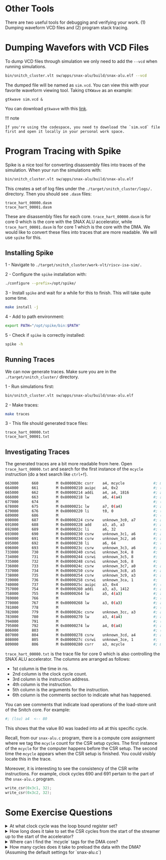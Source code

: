 # Other Tools

There are two useful tools for debugging and verifying your work. (1) Dumping waveform VCD files and (2) program stack tracing.

# Dumping Wavefors with VCD Files

To dump VCD files through simulation we only need to add the `--vcd` when running simulations.

```bash
bin/snitch_cluster.vlt sw/apps/snax-alu/build/snax-alu.elf --vcd
```
The dumped file will be named as `sim.vcd`. You can view this with your favorite waveform viewing tool. Taking `GTKWave` as an example:

```
gtkwave sim.vcd &
```

You can download `gtkwave` with this [link](https://gtkwave.sourceforge.net/).

!!! note

    If you're using the codespace, you need to download the `sim.vcd` file first and open it locally in your personal work space.

# Program Tracing with Spike

Spike is a nice tool for converting disassembly files into traces of the simulation. When your run the simulations with:

```bash
bin/snitch_cluster.vlt sw/apps/snax-alu/build/snax-alu.elf
```
This creates a set of log files under the `./target/snitch_cluster/logs/.` directory. Then you should see `.dasm` files: 

```
trace_hart_00000.dasm
trace_hart_00001.dasm
```

These are disassembly files for each core. `trace_hart_00000.dasm` is for core 0 which is the core with the SNAX ALU accelerator, while `trace_hart_00001.dasm` is for core 1 which is the core with the DMA. We would like to convert these files into traces that are more readable. We will use `spike` for this.

## Installing Spike

1 - Navigate to `./target/snitch_cluster/work-vlt/riscv-isa-sim/.`

2 - Configure the `spike` installation with:

```bash
./configure --prefix=/opt/spike/
```

3 - Install `spike` and wait for a while for this to finish. This will take quite some time.

```bash
make install -j
```

4 - Add to path environment:

```bash
export PATH="/opt/spike/bin:$PATH"
```

5 - Check if `spike` is correctly installed:

```bash
spike -h
```

## Running Traces

We can now generate traces. Make sure you are in the `./target/snitch_cluster/` directory.

1 - Run simulations first:

```bash
bin/snitch_cluster.vlt sw/apps/snax-alu/build/snax-alu.elf
```

2 - Make traces:

```bash
make traces
```

3 - This file should generated trace files:

```
trace_hart_00000.txt
trace_hart_00001.txt
```

## Investigating Traces

The generated traces are a bit more readable from here. Open `trace_hart_00000.txt` and search for the first instance of the `mcycle` instruction (do a text search like `ctrl+f`).

```bash
663000      660        M 0x8000020c csrr    a4, mcycle             #; mcycle = 659, (wrb) a4  <-- 659
664000      661        M 0x80000210 auipc   a4, 0x2                #; (wrb) a4  <-- 0x80002210
665000      662        M 0x80000214 addi    a4, a4, 1816           #; a4  = 0x80002210, (wrb) a4  <-- 0x80002928
666000      663        M 0x80000218 lw      a6, 4(a4)              #; a4  = 0x80002928, a6  <~~ Word[0x8000292c]
677000      674        M                                           #; (lsu) a6  <-- 0
678000      675        M 0x8000021c lw      a7, 0(a4)              #; a4  = 0x80002928, a7  <~~ Word[0x80002928]
679000      676        M 0x80000220 li      t0, 0                  #; (wrb) t0  <-- 0
689000      686        M                                           #; (lsu) a7  <-- 80
690000      687        M 0x80000224 csrw    unknown_3c0, a7        #; a7  = 80
691000      688        M 0x80000228 add     a3, a5, a3             #; a5  = 0x10000a00, a3  = 2560, (wrb) a3  <-- 0x10001400
692000      689        M 0x8000022c li      a6, 32                 #; (wrb) a6  <-- 32
693000      690        M 0x80000230 csrw    unknown_3c1, a6        #; a6  = 32
694000      691        M 0x80000234 csrw    unknown_3c2, a6        #; a6  = 32
695000      692        M 0x80000238 li      a6, 64                 #; (wrb) a6  <-- 64
696000      693        M 0x8000023c csrw    unknown_3c3, a6        #; a6  = 64
733000      730        M 0x80000240 csrwi   unknown_3c4, 8         #; 
734000      731        M 0x80000244 csrwi   unknown_3c5, 8         #; 
735000      732        M 0x80000248 csrwi   unknown_3c6, 8         #; 
736000      733        M 0x8000024c csrw    unknown_3c7, a0        #; a0  = 0x10000000
737000      734        M 0x80000250 csrw    unknown_3c8, a5        #; a5  = 0x10000a00
738000      735        M 0x80000254 csrw    unknown_3c9, a3        #; a3  = 0x10001400
739000      736        M 0x80000258 csrwi   unknown_3ca, 1         #; 
740000      737        M 0x8000025c auipc   a3, 0x4                #; (wrb) a3  <-- 0x8000425c
757000      754        M 0x80000260 addi    a3, a3, 1412           #; a3  = 0x8000425c, (wrb) a3  <-- 0x800047e0
758000      755        M 0x80000264 lw      a5, 4(a3)              #; a3  = 0x800047e0, a5  <~~ Word[0x800047e4]
769000      766        M                                           #; (lsu) a5  <-- 0
770000      767        M 0x80000268 lw      a3, 0(a3)              #; a3  = 0x800047e0, a3  <~~ Word[0x800047e0]
781000      778        M                                           #; (lsu) a3  <-- 0
782000      779        M 0x8000026c csrw    unknown_3cc, a3        #; a3  = 0
783000      780        M 0x80000270 lw      a3, 4(a4)              #; a4  = 0x80002928, a3  <~~ Word[0x8000292c]
794000      791        M                                           #; (lsu) a3  <-- 0
795000      792        M 0x80000274 lw      a4, 0(a4)              #; a4  = 0x80002928, a4  <~~ Word[0x80002928]
806000      803        M                                           #; (lsu) a4  <-- 80
807000      804        M 0x80000278 csrw    unknown_3cd, a4        #; a4  = 80
808000      805        M 0x8000027c csrwi   unknown_3ce, 1         #; 
809000      806        M 0x80000280 csrr    a3, mcycle             #; mcycle = 805, (wrb) a3  <-- 805
  ```

`trace_hart_00000.txt` is the trace file for core 0 which is also controlling the SNAX ALU accelerator. The columns are arranged as follows:

 - 1st column is the time in ns.
 - 2nd column is the clock cycle count.
 - 3rd column is the instruction address.
 - 4th column is the instruction.
 - 5th column is the arguments for the instruction.
 - 6th column is the comments section to indicate what has happened.

 You can see comments that indicate load operations of the load-store unit of the Snitch core. For example:

 ```bash
 #; (lsu) a4  <-- 80
 ```

This shows that the value 80 was loaded into a4 at this specific cycle.

Recall, from our `snax-alu.c` program, there is a compute core assignment where we tag the `mcycle` count for the CSR setup cycles. The first instance of the `mcycle` for the computer happens before the CSR setup. The second time the `mcycle` appears when the CSR setup is finished. You could visibly locate this in the trace.

Moreover, it is interesting to see the consistency of the CSR write instructions. For example, clock cycles 690 and 691 pertain to the part of the `snax-alu.c` program.

```C
write_csr(0x3c1, 32);
write_csr(0x3c2, 32);
```

# Some Exercise Questions

<details>
    <summary> At what clock cycle was the loop bound register set? </summary>
    Clock cycle 687
</details>

<details>
    <summary> How long does it take to set the CSR cycles from the start of the streamer up to the start of the accelerator? </summary>
    Starts at clock cycle `mcycle=660` and ends at clock cycle `mcycle=806`. A total of 146 clock cycles. This is different from the performance counter we measured: 102 clock cycles.
</details>

<details>
    <summary> Where can I find the `mcycle` tags for the DMA core? </summary>
    We need to check `trace_hart_00001.txt`.
</details>

<details>
    <summary> How many cycles does it take to preload the data with the DMA? (Assuming the default settings for `snax-alu.c`) </summary>
    Starts at `mcycle=620` and ends at `mcycle=657`. A total of 37 clock cycles.
</details>

